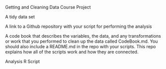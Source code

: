 Getting and Cleaning Data Course Project

A tidy data set

A link to a Github repository with your script for performing the analysis

A code book that describes the variables, the data, and any transformations or work that you performed to clean up the data called CodeBook.md. You should also include a README.md in the repo with your scripts. This repo explains how all of the scripts work and how they are connected.

Analysis R Script

